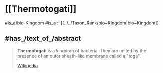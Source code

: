 
# [[Thermotogati]] 


#is_a/bio-Kingdom 
#is_a :: [[../../Taxon_Rank/bio~Kingdom|bio~Kingdom]]  

## #has_/text_of_/abstract 

> **Thermotogati** is a kingdom of bacteria. 
> They are united by the presence of an outer sheath-like membrane called a "toga".
>
> [Wikipedia](https://en.wikipedia.org/wiki/Thermotogati) 

